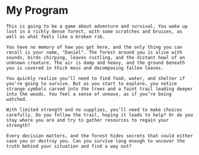 # My Program

 
    This is going to be a game about adventure and survival. You wake up lost in a richly dense forest, with some scratches and bruises, as well as what feels like a broken rib.

    You have no memory of how you got here, and the only thing you can recall is your name, "Daniel". The forest around you is alive with sounds, birds chirping, leaves rustling, and the distant howl of an unknown creature. The air is damp and heavy, and the ground beneath you is covered in thick moss and decomposing fallen leaves. 

    You quickly realize you’ll need to find food, water, and shelter if you’re going to survive. But as you start to explore, you notice strange symbols carved into the trees and a faint trail leading deeper into the woods. You feel a sense of unease, as if you’re being watched.

    With limited strength and no supplies, you’ll need to make choices carefully. Do you follow the trail, hoping it leads to help? Or do you stay where you are and try to gather resources to regain your strength?

    Every decision matters, and the forest hides secrets that could either save you or destroy you. Can you survive long enough to uncover the truth behind your situation and find a way out?

 